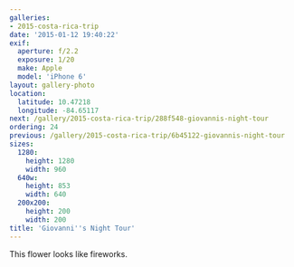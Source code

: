 ```yaml
---
galleries:
- 2015-costa-rica-trip
date: '2015-01-12 19:40:22'
exif:
  aperture: f/2.2
  exposure: 1/20
  make: Apple
  model: 'iPhone 6'
layout: gallery-photo
location:
  latitude: 10.47218
  longitude: -84.65117
next: /gallery/2015-costa-rica-trip/288f548-giovannis-night-tour
ordering: 24
previous: /gallery/2015-costa-rica-trip/6b45122-giovannis-night-tour
sizes:
  1280:
    height: 1280
    width: 960
  640w:
    height: 853
    width: 640
  200x200:
    height: 200
    width: 200
title: 'Giovanni''s Night Tour'
---
```


This flower looks like fireworks.
